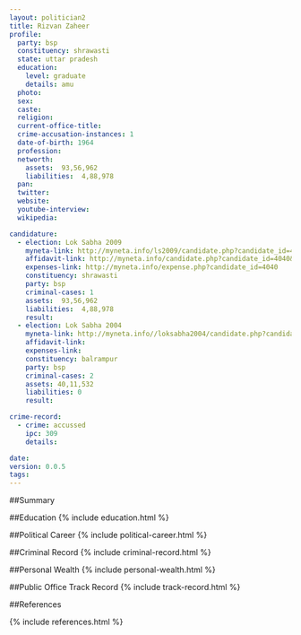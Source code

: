 ```yaml
---
layout: politician2
title: Rizvan Zaheer
profile: 
  party: bsp
  constituency: shrawasti
  state: uttar pradesh
  education: 
    level: graduate
    details: amu
  photo: 
  sex: 
  caste: 
  religion: 
  current-office-title: 
  crime-accusation-instances: 1
  date-of-birth: 1964
  profession: 
  networth: 
    assets:  93,56,962
    liabilities:  4,88,978
  pan: 
  twitter: 
  website: 
  youtube-interview: 
  wikipedia: 

candidature: 
  - election: Lok Sabha 2009
    myneta-link: http://myneta.info/ls2009/candidate.php?candidate_id=4040
    affidavit-link: http://myneta.info/candidate.php?candidate_id=4040&scan=original
    expenses-link: http://myneta.info/expense.php?candidate_id=4040
    constituency: shrawasti 
    party: bsp
    criminal-cases: 1
    assets:  93,56,962
    liabilities:  4,88,978
    result:  
  - election: Lok Sabha 2004
    myneta-link: http://myneta.info//loksabha2004/candidate.php?candidate_id=4045
    affidavit-link: 
    expenses-link: 
    constituency: balrampur 
    party: bsp
    criminal-cases: 2
    assets: 40,11,532
    liabilities: 0
    result:  

crime-record: 
  - crime: accussed
    ipc: 309
    details:    

date: 
version: 0.0.5
tags: 
---
```

##Summary


##Education
{% include education.html %}


##Political Career
{% include political-career.html %}


##Criminal Record
{% include criminal-record.html %}


##Personal Wealth
{% include personal-wealth.html %}


##Public Office Track Record
{% include track-record.html %}


##References


{% include references.html %}